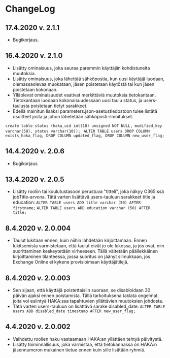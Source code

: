 # ChangeLog

## 17.4.2020 v. 2.1.1
- Bugikorjaus.

## 16.4.2020 v. 2.1.0
- Lisätty ominaisuus, joka seuraa paremmin käyttäjiin kohdistuneita muutoksia.
- Lisätty ominaisuus, joka lähettää sähköpostia, kun uusi käyttäjä luodaan, olemassaolevaa muokataan, jäsen poistetaan käytöstä tai kun jäsen poistetaan kokonaan.
- Ylläolevat ominaisuudet vaativat merkittäviä muutoksia tietokantaan. Tietokantaan luodaan kokonaisuudessaan uusi taulu status, ja users-taulusta poistetaan tietyt sarakkeet.
- Edellä mainitun lisäksi parameters.json-asetustiedostoon tulee listätä osoitteet josta ja johon lähetetään sähköposti-ilmoitukset.

```create table status (haka_uid int(10) unsigned NOT NULL, modified_key varchar(50), status varchar(10));```
``` ALTER TABLE users DROP COLUMN exists_haka_flag, DROP COLUMN updated_flag, DROP COLUMN new_user_flag;```

## 14.4.2020 v. 2.0.6
- Bugikorjaus

## 13.4.2020 v. 2.0.5
- Lisätty rooliin tai koulutustasoon perustuva "titteli", joka näkyy O365:ssä jobTitle-arvona. Tätä varten lisättävä users-tauluun sarakkeet title ja education:
```ALTER TABLE users ADD title varchar (50) AFTER firstname;```
```ALTER TABLE users ADD education varchar (50) AFTER title;```

## 8.4.2020 v. 2.0.004
- Taulut lukitaan ennen, kuin niihin lähdetään kirjoittamaan. Ennen lukitsemista varmistetaan, että taulut eivät jo ole lukossa, ja jos ovat, niin suorittaminen keskeytetään virheeseen. Tällä vältetään päällekkäinen kirjoittaminen tilanteessa, jossa suoritus on jäänyt silmukkaan, jos Exchange Online ei kykene provisioimaan käyttäjätilejä.

## 8.4.2020 v. 2.0.003
- Sen sijaan, että käyttäjä poistettaisiin suoraan, se disabloidaan 30 päivän ajaksi ennen poistamista. Tällä tarkoituksena taklata ongelmat, joita voi esiintyä HAKA:ssa tapahtuvien yllättävien muutoksien johdosta.
- Tätä varten users-tauluun on lisättävä sarake disabled_date:
```ALTER TABLE users ADD disabled_date timestamp AFTER new_user_flag;```

## 4.4.2020 v. 2.0.002 
- Vaihdettu roolien haku vastaamaan HAKA:an yllättäen tehtyä päivitystä.
- Lisätty toiminnallisuus, joka varmistaa, että tietokannassa on HAKA:n jäsennumeron mukainen tietue ennen kuin sille lisätään ryhmiä.
